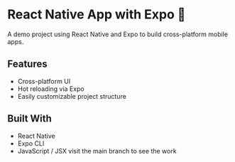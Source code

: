 # React Native App with Expo 📱

A demo project using React Native and Expo to build cross-platform mobile apps.

## Features
- Cross-platform UI
- Hot reloading via Expo
- Easily customizable project structure

## Built With
- React Native
- Expo CLI
- JavaScript / JSX
visit the main branch to see the work
